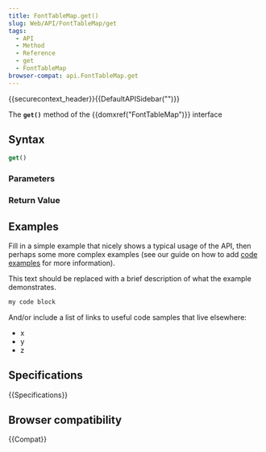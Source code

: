 ```yaml
---
title: FontTableMap.get()
slug: Web/API/FontTableMap/get
tags:
  - API
  - Method
  - Reference
  - get
  - FontTableMap
browser-compat: api.FontTableMap.get
---
```

{{securecontext_header}}{{DefaultAPISidebar("")}}

The **`get()`** method of the {{domxref("FontTableMap")}} interface 

## Syntax

```js
get()
```

### Parameters



### Return Value



## Examples

Fill in a simple example that nicely shows a typical usage of the API, then perhaps some more complex examples (see our guide on how to add [code examples](/en-US/docs/MDN/Contribute/Structures/Code_examples) for more information).

This text should be replaced with a brief description of what the example demonstrates.

```js
my code block
```

And/or include a list of links to useful code samples that live elsewhere:

*   x
*   y
*   z

## Specifications

{{Specifications}}

## Browser compatibility

{{Compat}}

